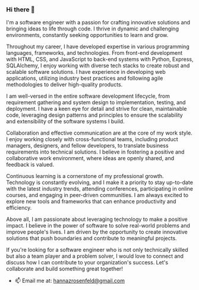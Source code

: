 ### Hi there 👋

I'm a software engineer with a passion for crafting innovative solutions and bringing ideas to life through code. I thrive in dynamic and challenging environments, constantly seeking opportunities to learn and grow.

Throughout my career, I have developed expertise in various programming languages, frameworks, and technologies. From front-end development with HTML, CSS, and JavaScript to back-end systems with Python, Express, SQLAlchemy, I enjoy working with diverse tech stacks to create robust and scalable software solutions. I have experience in developing web applications, utilizing industry best practices and following agile methodologies to deliver high-quality products.

I am well-versed in the entire software development lifecycle, from requirement gathering and system design to implementation, testing, and deployment. I have a keen eye for detail and strive for clean, maintainable code, leveraging design patterns and principles to ensure the scalability and extensibility of the software systems I build.

Collaboration and effective communication are at the core of my work style. I enjoy working closely with cross-functional teams, including product managers, designers, and fellow developers, to translate business requirements into technical solutions. I believe in fostering a positive and collaborative work environment, where ideas are openly shared, and feedback is valued.

Continuous learning is a cornerstone of my professional growth. Technology is constantly evolving, and I make it a priority to stay up-to-date with the latest industry trends, attending conferences, participating in online courses, and engaging in peer-driven communities. I am always excited to explore new tools and frameworks that can enhance productivity and efficiency.

Above all, I am passionate about leveraging technology to make a positive impact. I believe in the power of software to solve real-world problems and improve people's lives. I am driven by the opportunity to create innovative solutions that push boundaries and contribute to meaningful projects.

If you're looking for a software engineer who is not only technically skilled but also a team player and a problem solver, I would love to connect and discuss how I can contribute to your organization's success. Let's collaborate and build something great together!

- 📫 Email me at: <hannazrosenfeld@gmail.com>


